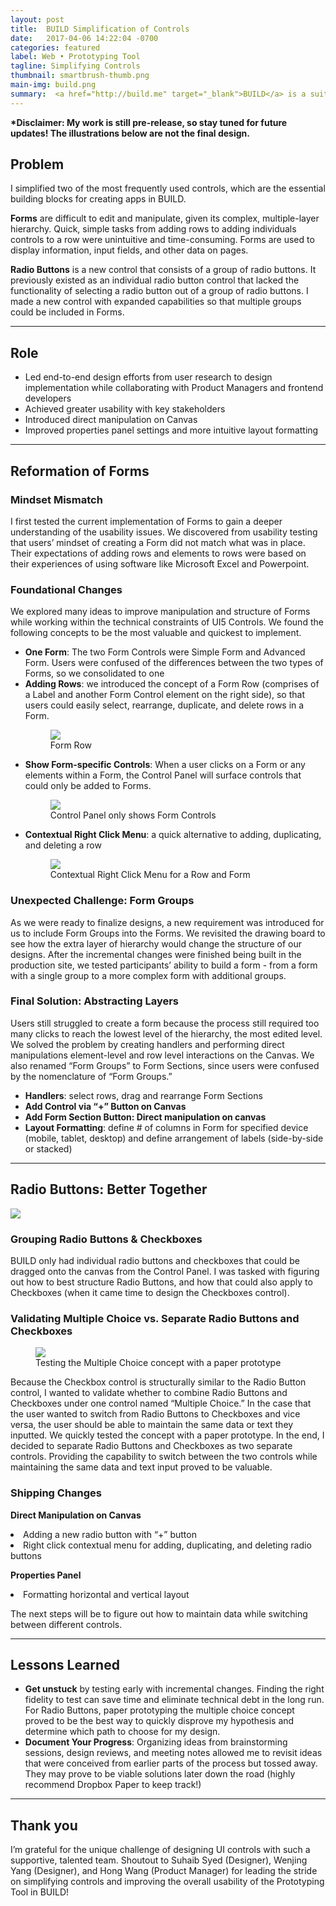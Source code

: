 ```yaml
---
layout: post
title:  BUILD Simplification of Controls
date:   2017-04-06 14:22:04 -0700
categories: featured
label: Web • Prototyping Tool 
tagline: Simplifying Controls
thumbnail: smartbrush-thumb.png
main-img: build.png
summary:  <a href="http://build.me" target="_blank">BUILD</a> is a suite of design tools in the SAP Cloud Platform that empowers SAP customers, partners, and business analysts to build enterprise apps and validate them with users, while learning the design-led development process. I simplified the most frequently used UI5 controls in BUILD’s Prototyping Tool.
---
```

<section class="project-body">
<p>
<b>*Disclaimer: My work is still pre-release, so stay tuned for future updates! The illustrations below are not the final design.</b> 
</p>
  <h2>Problem</h2>
  <p>
  I simplified two of the most frequently used controls, which are the essential building blocks for creating apps in BUILD. 
</p> 
<p>
<b>Forms</b> are difficult to edit and manipulate, given its complex, multiple-layer hierarchy. Quick, simple tasks from adding rows to adding individuals controls to a row were unintuitive and time-consuming. Forms are used to display information, input fields, and other data on pages. 
 </p>
 <p>
<b>Radio Buttons</b> is a new control that consists of a group of radio buttons. It previously existed as an individual radio button control that lacked the functionality of selecting a radio button out of a group of radio buttons. I made a new control with expanded capabilities so that multiple groups could be included in Forms. 
 </p>
</section>
<hr>
<section class="project-body">
  <h2>Role</h2>
  <p>
  <ul>
  <li>Led end-to-end design efforts from user research to design implementation while collaborating with Product Managers and frontend developers</li>
    <li>Achieved greater usability with key stakeholders</li>
  <li>Introduced direct manipulation on Canvas</li>
  <li>Improved properties panel settings and more intuitive layout formatting</li>
  </ul>
  </p>
</section>
<hr>
<section class="project-body">
  <h2>Reformation of Forms</h2>
  <h3 class="project-body">Mindset Mismatch</h3>
  <p>
  I first tested the current implementation of Forms to gain a deeper understanding of the usability issues. We discovered from usability testing that users’ mindset of creating a Form did not match what was in place. Their expectations of adding rows and elements to rows were based on their experiences of using software like Microsoft Excel and Powerpoint.
  </p>
  <h3 class="project-body">Foundational Changes</h3>
  <p>
  We explored many ideas to improve manipulation and structure of Forms while working within the technical constraints of UI5 Controls. We found the following concepts to be the most valuable and quickest to implement.
</p>
<ul>
<li>
  <b>One Form</b>: The two Form Controls were Simple Form and Advanced Form. Users were confused of the differences between the two types of Forms, so we consolidated to one
</li>
<li>
<b>Adding Rows</b>: we introduced the concept of a Form Row (comprises of a Label and another Form Control element on the right side), so that users could easily select, rearrange, duplicate, and delete rows in a Form.
</li>
<figure>
    <img src="{{ site.baseurl }}/img/portfolio/build/FormRow.png" class="img-responsive center-block">
    <figcaption>Form Row</figcaption>
  </figure>
<li>
  <b>Show Form-specific Controls</b>: When a user clicks on a Form or any elements within a Form, the Control Panel will surface controls that could only be added to Forms.
</li>
<figure>
    <img src="{{ site.baseurl }}/img/portfolio/build/ControlPanel.png" class="img-responsive center-block">
    <figcaption>Control Panel only shows Form Controls</figcaption>
  </figure>
<li>
<b>Contextual Right Click Menu</b>: a quick alternative to adding, duplicating, and deleting a row
</li>
<figure>
    <img src="{{ site.baseurl }}/img/portfolio/build/RightClickMenu1.png" class="img-responsive center-block">
    <figcaption>Contextual Right Click Menu for a Row and Form</figcaption>
  </figure>
</ul>
  <h3 class="project-body">Unexpected Challenge: Form Groups</h3>
  <p>
  As we were ready to finalize designs, a new requirement was introduced for us to include Form Groups into the Forms. We revisited the drawing board to see how the extra layer of hierarchy would change the structure of our designs. After the incremental changes were finished being built in the production site, we tested participants’ ability to build a form - from a form with a single group to a more complex form with additional groups. 
  </p>
  <h3 class="project-body">Final Solution: Abstracting Layers</h3>
  <p>
  Users still struggled to create a form because the process still required too many clicks to reach the lowest level of the hierarchy, the most edited level. We solved the problem by creating handlers and performing direct manipulations element-level and row level interactions on the Canvas. We also renamed “Form Groups” to Form Sections, since users were confused by the nomenclature of “Form Groups.” 
  <ul>
  <li><b>Handlers</b>: select rows, drag and rearrange Form Sections</li>
  <li><b>Add Control via “+” Button on Canvas</b></li>
  <li><b>Add Form Section Button: Direct manipulation on canvas</b></li>
  <li><b>Layout Formatting</b>: define # of columns in Form for specified device (mobile, tablet, desktop) and define arrangement of labels (side-by-side or stacked)</li>
  </ul>
  </p>
</section>
<hr>
<section class="project-body">
  <h2>Radio Buttons: Better Together</h2>
  <p>
    <img src="{{ site.baseurl }}/img/portfolio/build/RadioButtons.png" class="img-responsive center-block">
  <h3 class="project-body">Grouping Radio Buttons & Checkboxes</h3>
  <p>
  BUILD only had individual radio buttons and checkboxes that could be dragged onto the canvas from the Control Panel. I was tasked with figuring out how to best structure Radio Buttons, and how that could also apply to Checkboxes (when it came time to design the Checkboxes control).
  </p>
  <h3 class="project-body">Validating Multiple Choice vs. Separate Radio Buttons and Checkboxes</h3>
  <figure>
    <img src="{{ site.baseurl }}/img/portfolio/build/radiobuttonpaperproto.jpg" class="img-responsive center-block">
    <figcaption>Testing the Multiple Choice concept with a paper prototype</figcaption>
  </figure>
  <p>
  Because the Checkbox control is structurally similar to the Radio Button control, I wanted to validate whether to combine Radio Buttons and Checkboxes under one control named “Multiple Choice.” In the case that the user wanted to switch from Radio Buttons to Checkboxes and vice versa, the user should be able to maintain the same data or text they inputted. We quickly tested the concept with a paper prototype. In the end, I decided to separate Radio Buttons and Checkboxes as two separate controls. Providing the capability to switch between the two controls while maintaining the same data and text input proved to be valuable.
  </p>
  <h3 class="project-body">Shipping Changes</h3>
  <p>
  <b>Direct Manipulation on Canvas</b>
  <li>Adding a new radio button with “+” button</li>
  <li>Right click contextual menu for adding, duplicating, and deleting radio buttons</li>
  </p>
  <p>
  <b>Properties Panel</b>
  <li>Formatting horizontal and vertical layout</li>
  </p>
  <p>
  The next steps will be to figure out how to maintain data while switching between different controls.
  </p>
</section>
<hr>
<section class="project-body">
  <h2>Lessons Learned</h2>
  <p>
<ul>
<li>
<b>Get unstuck</b> by testing early with incremental changes. Finding the right fidelity to test can save time and eliminate technical debt in the long run. For Radio Buttons, paper prototyping the multiple choice concept proved to be the best way to quickly disprove my hypothesis and determine which path to choose for my design.
</li>
<li>
<b>Document Your Progress</b>: Organizing ideas from brainstorming sessions, design reviews, and meeting notes allowed me to revisit ideas that were conceived from earlier parts of the process but tossed away. They may prove to be viable solutions later down the road (highly recommend Dropbox Paper to keep track!)
</li>
</ul>
  </p>
</section>
<hr>
<section class="project-body">
  <h2>Thank you</h2>
  <p>
I’m grateful for the unique challenge of designing UI controls with such a supportive, talented team. Shoutout to Suhaib Syed (Designer), Wenjing Yang (Designer), and Hong Wang (Product Manager) for leading the stride on simplifying controls and improving the overall usability of the Prototyping Tool in BUILD!
  </p>
</section>